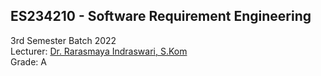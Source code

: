 ## ES234210 - Software Requirement Engineering

3rd Semester Batch 2022  
Lecturer: [Dr. Rarasmaya Indraswari, S.Kom](https://www.its.ac.id/si/profil-rarasmaya-indraswari/)  
Grade: A